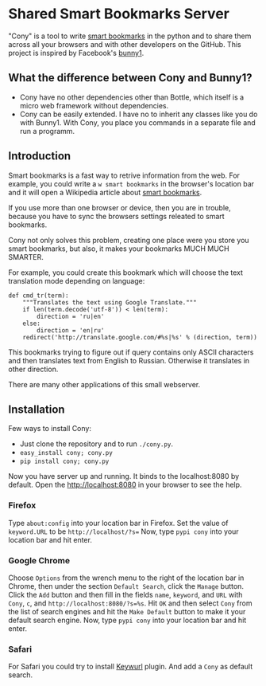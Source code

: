 Shared Smart Bookmarks Server
=============================

"Cony" is a tool to write [smart bookmarks][smart-bm] in the python and
to share them across all your browsers and with other developers
on the GitHub. This project is inspired by Facebook's [bunny1][].

What the difference between Cony and Bunny1?
--------------------------------------------

* Cony have no other dependencies other than Bottle, which itself is a
  micro web framework without dependencies.
* Cony can be easily extended. I have no to inherit any classes like
  you do with Bunny1. With Cony, you place you commands in a separate
  file and run a programm.

Introduction
------------

Smart bookmarks is a fast way to retrive information from the web.
For example, you could write a `w smart bookmarks` in the browser's
location bar and it will open a Wikipedia article about [smart bookmarks][smart-bm].

If you use more than one browser or device, then you are in trouble,
because you have to sync the browsers settings releated to smart bookmarks.

Cony not only solves this problem, creating one place were you store you
smart bookmarks, but also, it makes your bookmarks MUCH MUCH SMARTER.

For example, you could create this bookmark which will choose the
text translation mode depending on language:

    def cmd_tr(term):
        """Translates the text using Google Translate."""
        if len(term.decode('utf-8')) < len(term):
            direction = 'ru|en'
        else:
            direction = 'en|ru'
        redirect('http://translate.google.com/#%s|%s' % (direction, term))

This bookmarks trying to figure out if query contains only ASCII
characters and then translates text from English to Russian. Otherwise
it translates in other direction.

There are many other applications of this small webserver.


Installation
------------

Few ways to install Cony:

* Just clone the repository and to run `./cony.py`.
* `easy_install cony; cony.py`
* `pip install cony; cony.py`

Now you have server up and running. It binds to the localhost:8080 by
default. Open the <http://localhost:8080> in your browser to see the help.

### Firefox

Type `about:config` into your location bar in Firefox.
Set the value of `keyword.URL` to be `http://localhost/?s=`
Now, type `pypi cony` into your location bar and hit enter.

### Google Chrome

Choose `Options` from the wrench menu to the right of the location bar in Chrome,
then under the section `Default Search`, click the `Manage` button. Click the
`Add` button and then fill in the fields `name`, `keyword`, and `URL` with `Cony`, `c`,
and `http://localhost:8080/?s=%s`. Hit `OK` and then select `Cony` from the list
of search engines and hit the `Make Default` button to make it your default search
engine. Now, type `pypi cony` into your location bar and hit enter.

### Safari

For Safari you could try to install [Keywurl][] plugin. And add a `Cony` as default
search.


[smart-bm]: http://en.wikipedia.org/wiki/Smart_bookmark
[bunny1]: https://github.com/facebook/bunny1
[Keywurl]: http://alexstaubo.github.com/keywurl/
